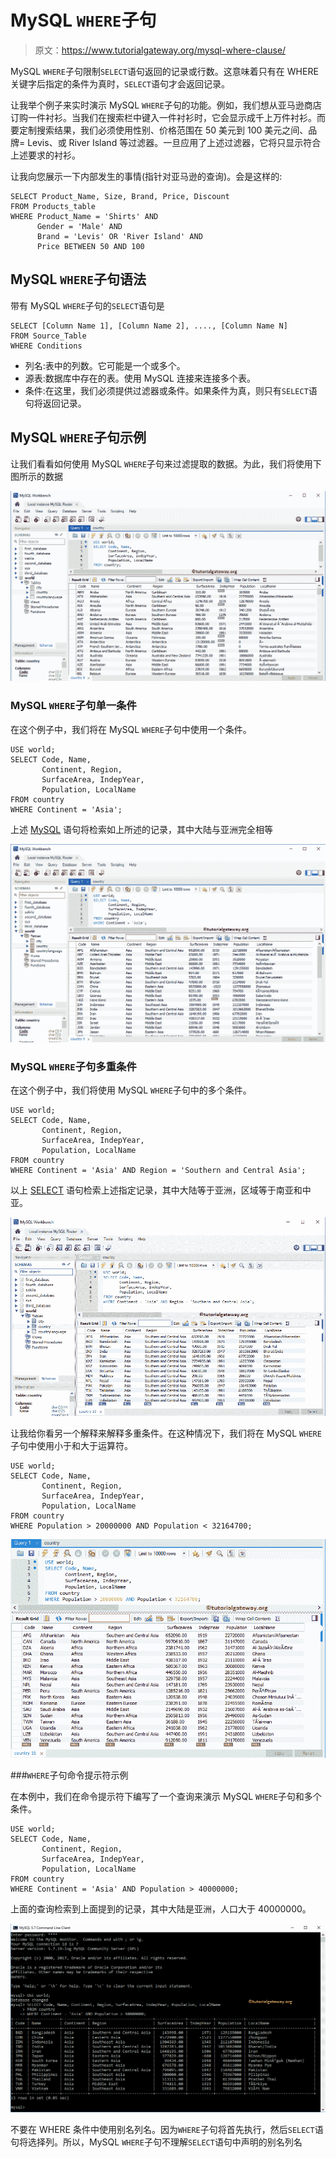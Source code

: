 # MySQL `WHERE`子句

> 原文：<https://www.tutorialgateway.org/mysql-where-clause/>

MySQL `WHERE`子句限制`SELECT`语句返回的记录或行数。这意味着只有在 WHERE 关键字后指定的条件为真时，`SELECT`语句才会返回记录。

让我举个例子来实时演示 MySQL `WHERE`子句的功能。例如，我们想从亚马逊商店订购一件衬衫。当我们在搜索栏中键入一件衬衫时，它会显示成千上万件衬衫。而要定制搜索结果，我们必须使用性别、价格范围在 50 美元到 100 美元之间、品牌= Levis、或 River Island 等过滤器。一旦应用了上述过滤器，它将只显示符合上述要求的衬衫。

让我向您展示一下内部发生的事情(指针对亚马逊的查询)。会是这样的:

```
SELECT Product_Name, Size, Brand, Price, Discount
FROM Products_table
WHERE Product_Name = 'Shirts' AND
      Gender = 'Male' AND
      Brand = 'Levis' OR 'River Island' AND 
      Price BETWEEN 50 AND 100
```

## MySQL `WHERE`子句语法

带有 MySQL `WHERE`子句的`SELECT`语句是

```
SELECT [Column Name 1], [Column Name 2], ...., [Column Name N]
FROM Source_Table
WHERE Conditions
```

*   列名:表中的列数。它可能是一个或多个。
*   源表:数据库中存在的表。使用 MySQL 连接来连接多个表。
*   条件:在这里，我们必须提供过滤器或条件。如果条件为真，则只有`SELECT`语句将返回记录。

## MySQL `WHERE`子句示例

让我们看看如何使用 MySQL `WHERE`子句来过滤提取的数据。为此，我们将使用下图所示的数据

![MySQL WHERE Clause 1](img/06ea694dfd7455b7f117bd6ee49e00d1.png)

### MySQL `WHERE`子句单一条件

在这个例子中，我们将在 MySQL `WHERE`子句中使用一个条件。

```
USE world;
SELECT Code, Name,
       Continent, Region,
       SurfaceArea, IndepYear,
       Population, LocalName        
FROM country
WHERE Continent = 'Asia';
```

上述 [MySQL](https://www.tutorialgateway.org/mysql-tutorial/) 语句将检索如上所述的记录，其中大陆与亚洲完全相等

![MySQL WHERE Clause 2](img/7b1a59438f3afdc90f0dd238321c24b8.png)

### MySQL `WHERE`子句多重条件

在这个例子中，我们将使用 MySQL `WHERE`子句中的多个条件。

```
USE world;
SELECT Code, Name,
       Continent, Region,
       SurfaceArea, IndepYear,
       Population, LocalName        
FROM country
WHERE Continent = 'Asia' AND Region = 'Southern and Central Asia';
```

以上 [SELECT](https://www.tutorialgateway.org/mysql-select-statement/) 语句检索上述指定记录，其中大陆等于亚洲，区域等于南亚和中亚。

![MySQL WHERE Clause 3](img/13832016f89858eb92b6553e7401d701.png)

让我给你看另一个解释来解释多重条件。在这种情况下，我们将在 MySQL `WHERE`子句中使用小于和大于运算符。

```
USE world;
SELECT Code, Name,
       Continent, Region,
       SurfaceArea, IndepYear,
       Population, LocalName        
FROM country
WHERE Population > 20000000 AND Population < 32164700;
```

![MySQL WHERE Clause 4](img/46fd56e8512f83f2c79046d5a34a9fc0.png)

###`WHERE`子句命令提示符示例

在本例中，我们在命令提示符下编写了一个查询来演示 MySQL `WHERE`子句和多个条件。

```
USE world;
SELECT Code, Name,
       Continent, Region,
       SurfaceArea, IndepYear,
       Population, LocalName        
FROM country
WHERE Continent = 'Asia' AND Population > 40000000;
```

上面的查询检索到上面提到的记录，其中大陆是亚洲，人口大于 40000000。

![MySQL WHERE Clause 5](img/c33ea3db43bb40ff8b3cb4e0ab91f1e8.png)

不要在 WHERE 条件中使用别名列名。因为`WHERE`子句将首先执行，然后`SELECT`语句将选择列。所以，MySQL `WHERE`子句不理解`SELECT`语句中声明的别名列名